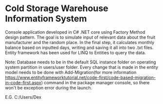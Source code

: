 # Cold Storage Warehouse Information System

Console application developed in C# .NET core using Factory Method design pattern. The goal is to simulate input of relevant data about the fruit manufacturer and the random place. In the final step, it calculates monthly balance based on inputted days, writing and saving it all into two .txt files.  Entity framework has been used for LINQ to Entities to query the data.

Note: Database needs to be in the default SQL instance folder on operating system partition in users/user folder. 
Every change that is made in the entity model needs to be done with 
Add-Migration(for more information https://www.entityframeworktutorial.net/code-first/code-based-migration-in-code-first.aspx) command 
in the package manager console, so there won't be exception error during the launch. 

E.G. C:/Users/Dex
